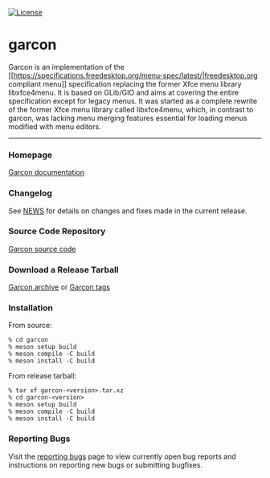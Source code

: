 [![License](https://img.shields.io/badge/License-GPL%20v2-blue.svg)](https://gitlab.xfce.org/xfce/garcon/-/blob/master/COPYING)

# garcon


Garcon is an implementation of the [[https://specifications.freedesktop.org/menu-spec/latest/|freedesktop.org compliant menu]] specification
replacing the former Xfce menu library libxfce4menu. It is based on
GLib/GIO and aims at covering the entire specification except for
legacy menus. It was started as a complete rewrite of the former
Xfce menu library called libxfce4menu, which, in contrast to garcon,
was lacking menu merging features essential for loading menus modified
with menu editors.

----

### Homepage

[Garcon documentation](https://docs.xfce.org/xfce/garcon/start)

### Changelog

See [NEWS](https://gitlab.xfce.org/xfce/garcon/-/blob/master/NEWS) for details on changes and fixes made in the current release.

### Source Code Repository

[Garcon source code](https://gitlab.xfce.org/xfce/garcon)

### Download a Release Tarball

[Garcon archive](https://archive.xfce.org/src/xfce/garcon)
    or
[Garcon tags](https://gitlab.xfce.org/xfce/garcon/-/tags)

### Installation

From source: 

    % cd garcon
    % meson setup build
    % meson compile -C build
    % meson install -C build

From release tarball:

    % tar xf garcon-<version>.tar.xz
    % cd garcon-<version>
    % meson setup build
    % meson compile -C build
    % meson install -C build

### Reporting Bugs

Visit the [reporting bugs](https://docs.xfce.org/xfce/garcon/bugs) page to view currently open bug reports and instructions on reporting new bugs or submitting bugfixes.

